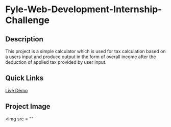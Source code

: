 # Fyle-Web-Development-Internship-Challenge
## Description
This project is a simple calculator which is used for tax calculation based on a users input and produce output in the form of overall income after the deduction of applied tax provided by user input.

## Quick Links
<a href = "https://vishalyadav30301.github.io/Fyle-Web-Development-Internship-Challenge/">Live Demo </a>

## Project Image
<img src = ""
